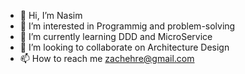 - 👋 Hi, I’m Nasim
- 👀 I’m interested in Programmig and problem-solving
- 🌱 I’m currently learning DDD and MicroService
- 💞️ I’m looking to collaborate on Architecture Design
- 📫 How to reach me zachehre@gmail.com

<!---
nachehre/nachehre is a ✨ special ✨ repository because its `README.md` (this file) appears on your GitHub profile.
You can click the Preview link to take a look at your changes.
--->
